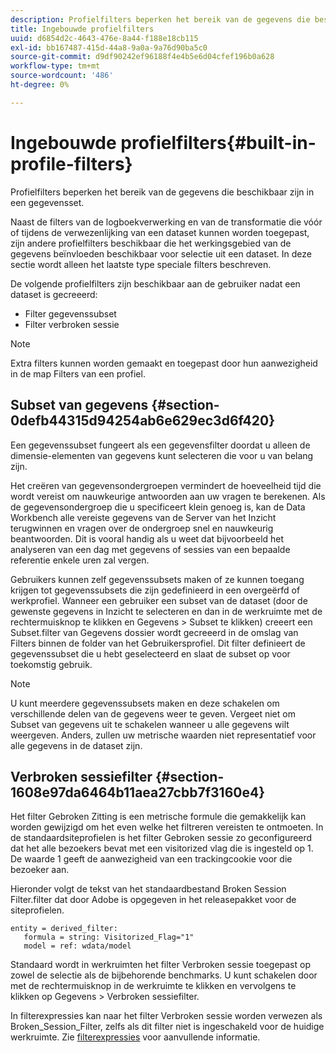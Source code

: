 ```yaml
---
description: Profielfilters beperken het bereik van de gegevens die beschikbaar zijn in een gegevensset.
title: Ingebouwde profielfilters
uuid: d6854d2c-4643-476e-8a44-f188e18cb115
exl-id: bb167487-415d-44a8-9a0a-9a76d90ba5c0
source-git-commit: d9df90242ef96188f4e4b5e6d04cfef196b0a628
workflow-type: tm+mt
source-wordcount: '486'
ht-degree: 0%

---
```


# Ingebouwde profielfilters{#built-in-profile-filters}

Profielfilters beperken het bereik van de gegevens die beschikbaar zijn in een gegevensset.

Naast de filters van de logboekverwerking en van de transformatie die vóór of tijdens de verwezenlijking van een dataset kunnen worden toegepast, zijn andere profielfilters beschikbaar die het werkingsgebied van de gegevens beïnvloeden beschikbaar voor selectie uit een dataset. In deze sectie wordt alleen het laatste type speciale filters beschreven.

De volgende profielfilters zijn beschikbaar aan de gebruiker nadat een dataset is gecreeerd:

* Filter gegevenssubset
* Filter verbroken sessie

>[!NOTE]
>
>Extra filters kunnen worden gemaakt en toegepast door hun aanwezigheid in de map Filters van een profiel.

## Subset van gegevens {#section-0defb44315d94254ab6e629ec3d6f420}

Een gegevenssubset fungeert als een gegevensfilter doordat u alleen de dimensie-elementen van gegevens kunt selecteren die voor u van belang zijn.

Het creëren van gegevensondergroepen vermindert de hoeveelheid tijd die wordt vereist om nauwkeurige antwoorden aan uw vragen te berekenen. Als de gegevensondergroep die u specificeert klein genoeg is, kan de Data Workbench alle vereiste gegevens van de Server van het Inzicht terugwinnen en vragen over de ondergroep snel en nauwkeurig beantwoorden. Dit is vooral handig als u weet dat bijvoorbeeld het analyseren van een dag met gegevens of sessies van een bepaalde referentie enkele uren zal vergen.

Gebruikers kunnen zelf gegevenssubsets maken of ze kunnen toegang krijgen tot gegevenssubsets die zijn gedefinieerd in een overgeërfd of werkprofiel. Wanneer een gebruiker een subset van de dataset (door de gewenste gegevens in Inzicht te selecteren en dan in de werkruimte met de rechtermuisknop te klikken en Gegevens > Subset te klikken) creeert een Subset.filter van Gegevens dossier wordt gecreeerd in de omslag van Filters binnen de folder van het Gebruikersprofiel. Dit filter definieert de gegevenssubset die u hebt geselecteerd en slaat de subset op voor toekomstig gebruik.

>[!NOTE]
>
>U kunt meerdere gegevenssubsets maken en deze schakelen om verschillende delen van de gegevens weer te geven. Vergeet niet om Subset van gegevens uit te schakelen wanneer u alle gegevens wilt weergeven. Anders, zullen uw metrische waarden niet representatief voor alle gegevens in de dataset zijn.

## Verbroken sessiefilter {#section-1608e97da6464b11aea27cbb7f3160e4}

Het filter Gebroken Zitting is een metrische formule die gemakkelijk kan worden gewijzigd om het even welke het filtreren vereisten te ontmoeten. In de standaardsiteprofielen is het filter Gebroken sessie zo geconfigureerd dat het alle bezoekers bevat met een visitorized vlag die is ingesteld op 1. De waarde 1 geeft de aanwezigheid van een trackingcookie voor die bezoeker aan.

Hieronder volgt de tekst van het standaardbestand Broken Session Filter.filter dat door Adobe is opgegeven in het releasepakket voor de siteprofielen.

```
entity = derived_filter:
   formula = string: Visitorized_Flag="1"
   model = ref: wdata/model
```

Standaard wordt in werkruimten het filter Verbroken sessie toegepast op zowel de selectie als de bijbehorende benchmarks. U kunt schakelen door met de rechtermuisknop in de werkruimte te klikken en vervolgens te klikken op Gegevens > Verbroken sessiefilter.

In filterexpressies kan naar het filter Verbroken sessie worden verwezen als Broken_Session_Filter, zelfs als dit filter niet is ingeschakeld voor de huidige werkruimte. Zie [filterexpressies](https://docs.adobe.com/content/help/en/data-workbench/using/client/t-open-ins.html#Syntax_for_Identifiers) voor aanvullende informatie.
